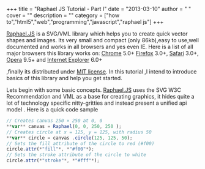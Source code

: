 
+++
title = "Raphael JS Tutorial - Part I"
date = "2013-03-10"
author = " "
cover = ""
description = ""
category = ["how to","html5","web","programming","javascript","raphael js"]
+++

[Raphael.JS](http://raphaeljs.com/) is a SVG/VML library which helps you to create quick vector shapes and images. Its very small and compact (only 86kb),easy to use,well documented and works in all browsers and yes even IE. Here is a list of all major browsers this library works on: [Chrome](http://en.wikipedia.org/wiki/Chrome_browser) 5.0+ [Firefox](http://en.wikipedia.org/wiki/Firefox) 3.0+, [Safari](http://en.wikipedia.org/wiki/Safari_(web_browser)) 3.0+, [Opera](http://en.wikipedia.org/wiki/Opera_(web_browser)) 9.5+ and [Internet Explorer](http://en.wikipedia.org/wiki/Internet_Explorer) 6.0+

,finally its distributed under [MIT license](http://raphaeljs.com/license.html). In this tutorial ,I intend to introduce basics of this library and help you get started. 

 Lets begin with some basic concepts. [Raphael.JS](http://raphaeljs.com/) uses the SVG W3C Recommendation and VML as a base for creating graphics, it hides quite a lot of technology specific nitty-gritties and instead present a unified api model . Here is a quick code sample

 ```javascript
// Creates canvas 250 × 250 at 0, 0
**var** canvas = Raphael(0, 0, 250, 250 );
// Creates circle at x = 125, y = 125, with radius 50
**var** circle = canvas .circle(125, 125, 50);
// Sets the fill attribute of the circle to red (#f00)
circle.attr(*"fill"*, *"#f00"*);
// Sets the stroke attribute of the circle to white
circle.attr(*"stroke"*, *"#fff"*);
```


